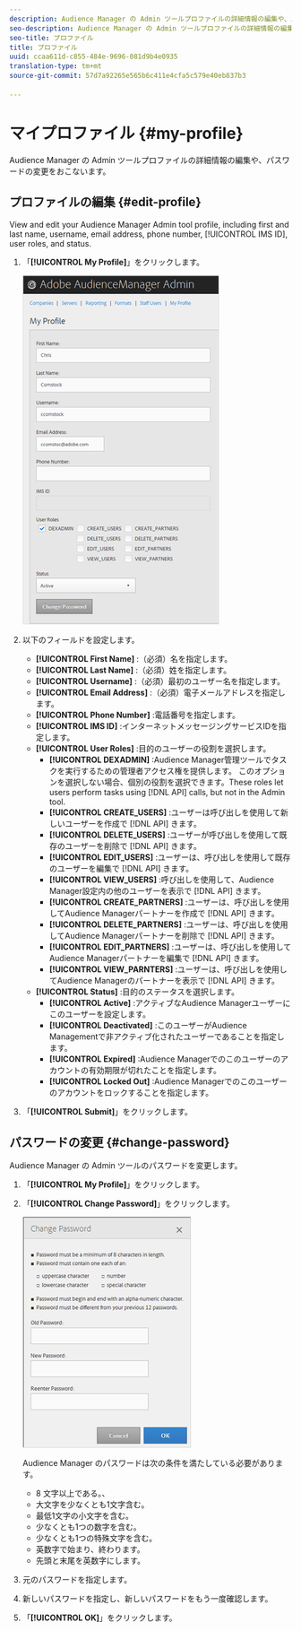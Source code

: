 ```yaml
---
description: Audience Manager の Admin ツールプロファイルの詳細情報の編集や、パスワードの変更をおこないます。
seo-description: Audience Manager の Admin ツールプロファイルの詳細情報の編集や、パスワードの変更をおこないます。
seo-title: プロファイル
title: プロファイル
uuid: ccaa611d-c855-484e-9696-081d9b4e0935
translation-type: tm+mt
source-git-commit: 57d7a92265e565b6c411e4cfa5c579e40eb837b3

---
```



# マイプロファイル {#my-profile}

Audience Manager の Admin ツールプロファイルの詳細情報の編集や、パスワードの変更をおこないます。

<!-- c_my_profile.xml -->

## プロファイルの編集 {#edit-profile}

View and edit your Audience Manager Admin tool profile, including first and last name, username, email address, phone number, [!UICONTROL IMS ID], user roles, and status.

<!-- t_edit_profile.xml -->

1. 「**[!UICONTROL My Profile]**」をクリックします。

   ![手順の結果](assets/profile.png)

2. 以下のフィールドを設定します。
   * **[!UICONTROL First Name]** :（必須）名を指定します。
   * **[!UICONTROL Last Name]** :（必須）姓を指定します。
   * **[!UICONTROL Username]** :（必須）最初のユーザー名を指定します。
   * **[!UICONTROL Email Address]** :（必須）電子メールアドレスを指定します。
   * **[!UICONTROL Phone Number]** :電話番号を指定します。
   * **[!UICONTROL IMS ID]** :インターネットメッセージングサービスIDを指定します。
   * **[!UICONTROL User Roles]** :目的のユーザーの役割を選択します。
      * **[!UICONTROL DEXADMIN]** :Audience Manager管理ツールでタスクを実行するための管理者アクセス権を提供します。 このオプションを選択しない場合、個別の役割を選択できます。These roles let users perform tasks using [!DNL API] calls, but not in the Admin tool.
      * **[!UICONTROL CREATE_USERS]** :ユーザーは呼び出しを使用して新しいユーザーを作成で [!DNL API] きます。
      * **[!UICONTROL DELETE_USERS]** :ユーザーが呼び出しを使用して既存のユーザーを削除で [!DNL API] きます。
      * **[!UICONTROL EDIT_USERS]** :ユーザーは、呼び出しを使用して既存のユーザーを編集で [!DNL API] きます。
      * **[!UICONTROL VIEW_USERS]** :呼び出しを使用して、Audience Manager設定内の他のユーザーを表示で [!DNL API] きます。
      * **[!UICONTROL CREATE_PARTNERS]** :ユーザーは、呼び出しを使用してAudience Managerパートナーを作成で [!DNL API] きます。
      * **[!UICONTROL DELETE_PARTNERS]** :ユーザーは、呼び出しを使用してAudience Managerパートナーを削除で [!DNL API] きます。
      * **[!UICONTROL EDIT_PARTNERS]** :ユーザーは、呼び出しを使用してAudience Managerパートナーを編集で [!DNL API] きます。
      * **[!UICONTROL VIEW_PARNTERS]** :ユーザーは、呼び出しを使用してAudience Managerのパートナーを表示で [!DNL API] きます。
   * **[!UICONTROL Status]** :目的のステータスを選択します。
      * **[!UICONTROL Active]** :アクティブなAudience Managerユーザーにこのユーザーを設定します。
      * **[!UICONTROL Deactivated]** :このユーザーがAudience Managementで非アクティブ化されたユーザーであることを指定します。
      * **[!UICONTROL Expired]** :Audience Managerでのこのユーザーのアカウントの有効期限が切れたことを指定します。
      * **[!UICONTROL Locked Out]** :Audience Managerでのこのユーザーのアカウントをロックすることを指定します。
3. 「**[!UICONTROL Submit]**」をクリックします。

## パスワードの変更 {#change-password}

Audience Manager の Admin ツールのパスワードを変更します。

<!-- t_change_password.xml -->

1. 「**[!UICONTROL My Profile]**」をクリックします。
1. 「**[!UICONTROL Change Password]**」をクリックします。

   ![](assets/change_password.png)

   Audience Manager のパスワードは次の条件を満たしている必要があります。

   * 8 文字以上である。、
   * 大文字を少なくとも1文字含む。
   * 最低1文字の小文字を含む。
   * 少なくとも1つの数字を含む。
   * 少なくとも1つの特殊文字を含む。
   * 英数字で始まり、終わります。
   * 先頭と末尾を英数字にします。

1. 元のパスワードを指定します。
1. 新しいパスワードを指定し、新しいパスワードをもう一度確認します。
1. 「**[!UICONTROL OK]**」をクリックします。